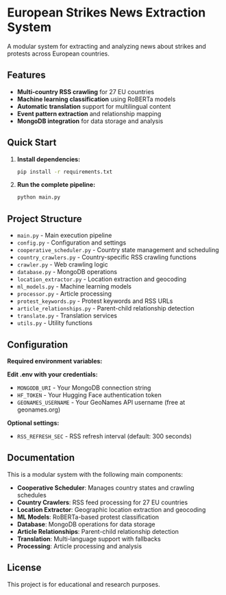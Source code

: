 # European Strikes News Extraction System

A modular system for extracting and analyzing news about strikes and protests across European countries.

## Features

- **Multi-country RSS crawling** for 27 EU countries
- **Machine learning classification** using RoBERTa models
- **Automatic translation** support for multilingual content
- **Event pattern extraction** and relationship mapping
- **MongoDB integration** for data storage and analysis

## Quick Start

1. **Install dependencies:**
   ```bash
   pip install -r requirements.txt
   ```

2. **Run the complete pipeline:**
   ```bash
   python main.py
   ```

## Project Structure

- `main.py` - Main execution pipeline
- `config.py` - Configuration and settings
- `cooperative_scheduler.py` - Country state management and scheduling
- `country_crawlers.py` - Country-specific RSS crawling functions
- `crawler.py` - Web crawling logic
- `database.py` - MongoDB operations
- `location_extractor.py` - Location extraction and geocoding
- `ml_models.py` - Machine learning models
- `processor.py` - Article processing
- `protest_keywords.py` - Protest keywords and RSS URLs
- `article_relationships.py` - Parent-child relationship detection
- `translate.py` - Translation services
- `utils.py` - Utility functions

## Configuration

**Required environment variables:**

**Edit .env with your credentials:**
   - `MONGODB_URI` - Your MongoDB connection string
   - `HF_TOKEN` - Your Hugging Face authentication token  
   - `GEONAMES_USERNAME` - Your GeoNames API username (free at geonames.org)

**Optional settings:**
- `RSS_REFRESH_SEC` - RSS refresh interval (default: 300 seconds)

## Documentation

This is a modular system with the following main components:

- **Cooperative Scheduler**: Manages country states and crawling schedules
- **Country Crawlers**: RSS feed processing for 27 EU countries
- **Location Extractor**: Geographic location extraction and geocoding
- **ML Models**: RoBERTa-based protest classification
- **Database**: MongoDB operations for data storage
- **Article Relationships**: Parent-child relationship detection
- **Translation**: Multi-language support with fallbacks
- **Processing**: Article processing and analysis

## License

This project is for educational and research purposes.
